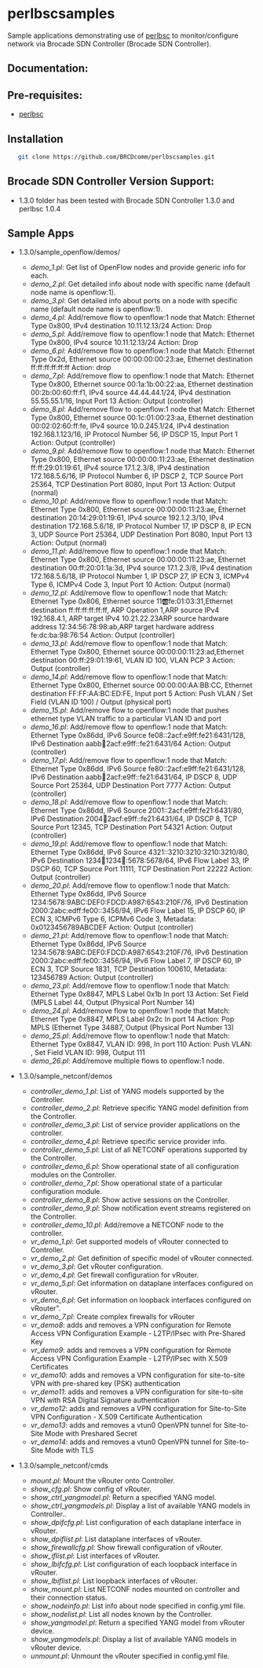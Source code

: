 # perlbscsamples
Sample applications demonstrating use of [perlbsc](https://github.com/BRCDcomm/perlbsc) to monitor/configure network via Brocade SDN Controller (Brocade SDN Controller).

## Documentation:

## Pre-requisites:
* [perlbsc](https://github.com/BRCDcomm/perlbsc)

## Installation
```bash
   git clone https://github.com/BRCDcomm/perlbscsamples.git
```

## Brocade SDN Controller Version Support:
* 1.3.0 folder has been tested with Brocade SDN Controller 1.3.0 and perlbsc 1.0.4


## Sample Apps

* 1.3.0/sample_openflow/demos/
    * _demo_1.pl_: Get list of OpenFlow nodes and provide generic info for each.
    * _demo_2.pl_: Get detailed info about node with specific name (default node name is openflow:1).
    * _demo_3.pl_: Get detailed info about ports on a node with specific name (default node name is openflow:1).
    * _demo_4.pl_: Add/remove flow to openflow:1 node that Match: Ethernet Type 0x800, IPv4 destination 10.11.12.13/24 Action: Drop
    * _demo_5.pl_: Add/remove flow to openflow:1 node that Match: Ethernet Type 0x800, IPv4 source 10.11.12.13/24 Action: Drop
    * _demo_6.pl_: Add/remove flow to openflow:1 node that Match: Ethernet Type 0x2d, Ethernet source 00:00:00:00:23:ae, Ethernet destination ff:ff:ff:ff:ff:ff Action: drop
    * _demo_7.pl_:  Add/remove flow to openflow:1 node that Match: Ethernet Type 0x800, Ethernet source 00:1a:1b:00:22:aa, Ethernet destination 00:2b:00:60:ff:f1, IPv4 source 44.44.44.1/24, IPv4 destination 55.55.55.1/16, Input Port 13 Action: Output (controller)
    * _demo_8.pl_: Add/remove flow to openflow:1 node that Match: Ethernet Type 0x800, Ethernet source 00:1c:01:00:23:aa, Ethernet destination 00:02:02:60:ff:fe, IPv4 source 10.0.245.1/24, IPv4 destination 192.168.1.123/16, IP Protocol Number 56, IP DSCP 15, Input Port 1 Action: Output (controller)
    * _demo_9.pl_: Add/remove flow to openflow:1 node that Match: Ethernet Type 0x800, Ethernet source 00:00:00:11:23:ae, Ethernet destination ff:ff:29:01:19:61, IPv4 source 17.1.2.3/8, IPv4 destination 172.168.5.6/16, IP Protocol Number 6, IP DSCP 2, TCP Source Port 25364, TCP Destination Port 8080, Input Port 13 Action: Output (normal)
    * _demo_10.pl_: Add/remove flow to openflow:1 node that Match: Ethernet Type 0x800, Ethernet source 00:00:00:11:23:ae, Ethernet destination 20:14:29:01:19:61, IPv4 source 192.1.2.3/10, IPv4 destination 172.168.5.6/18, IP Protocol Number 17, IP DSCP 8, IP ECN 3, UDP Source Port 25364, UDP Destination Port 8080, Input Port 13 Action: Output (normal)
    * _demo_11.pl_: Add/remove flow to openflow:1 node that Match: Ethernet Type 0x800, Ethernet source 00:00:00:11:23:ae, Ethernet destination 00:ff:20:01:1a:3d, IPv4 source 17.1.2.3/8, IPv4 destination 172.168.5.6/18, IP Protocol Number 1, IP DSCP 27, IP ECN 3, ICMPv4 Type 6, ICMPv4 Code 3, Input Port 10 Action: Output (normal)
    * _demo_12.pl_: Add/remove flow to openflow:1 node that Match: Ethernet Type 0x806, Ethernet source 11:ab:fe:01:03:31,Ethernet destination ff:ff:ff:ff:ff:ff, ARP Operation 1,ARP source IPv4 192.168.4.1, ARP target IPv4 10.21.22.23ARP source hardware address 12:34:56:78:98:ab,ARP target hardware address fe:dc:ba:98:76:54 Action: Output (controller)
    * _demo_13.pl_: Add/remove flow to openflow:1 node that Match: Ethernet Type 0x800, Ethernet source 00:00:00:11:23:ad,Ethernet destination 00:ff:29:01:19:61, VLAN ID 100, VLAN PCP 3 Action: Output (controller)
    * _demo_14.pl_: Add/remove flow to openflow:1 node that Match: Ethernet Type 0x800, Ethernet source 00:00:00:AA:BB:CC, Ethernet destination FF:FF:AA:BC:ED:FE, Input port 5 Action: Push VLAN / Set Field (VLAN ID 100) / Output (physical port)
    * _demo_15.pl_: Add/remove flow to openflow:1 node that pushes ethernet type VLAN traffic to a particular VLAN ID and port 
    * _demo_16.pl_: Add/remove flow to openflow:1 node that Match: Ethernet Type 0x86dd, IPv6 Source fe08::2acf:e9ff:fe21:6431/128, IPv6 Destination aabb:1234:2acf:e9ff::fe21:6431/64 Action: Output (controller)
    * _demo_17.pl_: Add/remove flow to openflow:1 node that Match: Ethernet Type 0x86dd, IPv6 Source fe80::2acf:e9ff:fe21:6431/128, IPv6 Destination aabb:1234:2acf:e9ff::fe21:6431/64, IP DSCP 8, UDP Source Port 25364, UDP Destination Port 7777 Action: Output (controller)
    * _demo_18.pl_: Add/remove flow to openflow:1 node that Match: Ethernet Type 0x86dd, IPv6 Source 2001::2acf:e9ff:fe21:6431/80, IPv6 Destination 2004:1234:2acf:e9ff::fe21:6431/64, IP DSCP 8, TCP Source Port 12345, TCP Destination Port 54321 Action: Output (controller)
    * _demo_19.pl_: Add/remove flow to openflow:1 node that Match: Ethernet Type 0x86dd, IPv6 Source 4321::3210:3210:3210:3210/80, IPv6 Destination 1234:1234:1234:1234::5678:5678/64, IPv6 Flow Label 33, IP DSCP 60, TCP Source Port 11111, TCP Destination Port 22222 Action: Output (controller)
    * _demo_20.pl_: Add/remove flow to openflow:1 node that Match: Ethernet Type 0x86dd, IPv6 Source 1234:5678:9ABC:DEF0:FDCD:A987:6543:210F/76, IPv6 Destination 2000:2abc:edff:fe00::3456/94, IPv6 Flow Label 15, IP DSCP 60, IP ECN 3, ICMPv6 Type 6, ICPMv6 Code 3, Metadata: 0x0123456789ABCDEF Action: Output (controller)
    * _demo_21.pl_: Add/remove flow to openflow:1 node that Match: Ethernet Type 0x86dd, IPv6 Source 1234:5678:9ABC:DEF0:FDCD:A987:6543:210F/76, IPv6 Destination 2000:2abc:edff:fe00::3456/94, IPv6 Flow Label 7, IP DSCP 60, IP ECN 3, TCP Source 1831, TCP Destination 100610, Metadata: 123456789 Action: Output (controller)
    * _demo_23.pl_: Add/remove flow to openflow:1 node that Match: Ethernet Type 0x8847, MPLS Label 0x1b In port 13 Action: Set Field (MPLS Label 44, Output (Physical Port Number 14)
    * _demo_24.pl_: Add/remove flow to openflow:1 node that Match: Ethernet Type 0x8847, MPLS Label 0x2c In port 14 Action: Pop MPLS (Ethernet Type 34887, Output (Physical Port Number 13)
    * _demo_25.pl_: Add/remove flow to openflow:1 node that Match: Ethernet Type 0x8847, VLAN ID: 998, In port 110 Action: Push VLAN: <ethertype stag>, Set Field VLAN ID: 998, Output 111
    * _demo_26.pl_: Add/remove multiple flows to openflow:1 node.

* 1.3.0/sample_netconf/demos
    * _controller_demo_1.pl_: List of YANG models supported by the Controller.
    * _controller_demo_2.pl_: Retrieve specific YANG model definition from the Controller.
    * _controller_demo_3.pl_: List of service provider applications on the controller.
    * _controller_demo_4.pl_: Retrieve specific service provider info.
    * _controller_demo_5.pl_: List of all NETCONF operations supported by the Controller.
    * _controller_demo_6.pl_: Show operational state of all configuration modules on the Controller.
    * _controller_demo_7.pl_: Show operational state of a particular configuration module.
    * _controller_demo_8.pl_: Show active sessions on the Controller.
    * _controller_demo_9.pl_: Show notification event streams registered on the Controller.
    * _controller_demo_10.pl_: Add/remove a NETCONF node to the controller.
    * _vr_demo_1.pl_: Get supported models of vRouter connected to Controller.
    * _vr_demo_2.pl_: Get definition of specific model of vRouter connected.
    * _vr_demo_3.pl_: Get vRouter configuration.
    * _vr_demo_4.pl_: Get firewall configuration for vRouter.
    * _vr_demo_5.pl_: Get information on dataplane interfaces configured on vRouter.
    * _vr_demo_6.pl_: Get information on loopback interfaces configured on vRouter".
    * _vr_demo_7.pl_: Create complex firewalls for vRouter
    * _vr_demo8_: adds and removes a VPN configuration for Remote Access VPN Configuration Example - L2TP/IPsec with Pre-Shared Key
    * _vr_demo9_: adds and removes a VPN configuration for Remote Access VPN Configuration Example - L2TP/IPsec with X.509 Certificates
    * _vr_demo10_: adds and removes a VPN configuration for site-to-site VPN with pre-shared key (PSK) authentication
    * _vr_demo11_: adds and removes a VPN configuration for site-to-site VPN with RSA Digital Signature authentication
    * _vr_demo12_: adds and removes a VPN configuration for Site-to-Site VPN Configuration - X.509 Certificate Authentication
    * _vr_demo13_: adds and removes a vtun0 OpenVPN tunnel for Site-to-Site Mode with Preshared Secret
    * _vr_demo14_: adds and removes a vtun0 OpenVPN tunnel for Site-to-Site Mode with TLS
* 1.3.0/sample_netconf/cmds
    * _mount.pl_: Mount the vRouter onto Controller.
    * _show_cfg.pl_: Show config of vRouter.
    * _show_ctrl_yangmodel.pl_: Return a specified YANG model.
    * _show_ctrl_yangmodels.pl_: Display a list of available YANG models in Controller..
    * _show_dpifcfg.pl_: List configuration of each dataplane interface in vRouter.
    * _show_dpiflist.pl_: List dataplane interfaces of vRouter.
    * _show_firewallcfg.pl_: Show firewall configuration of vRouter.
    * _show_iflist.pl_: List interfaces of vRouter.
    * _show_lbifcfg.pl_: List configuration of each loopback interface in vRouter.
    * _show_lbiflist.pl_: List loopback interfaces of vRouter.
    * _show_mount.pl_: List NETCONF nodes mounted on controller and their connection status.
    * _show_nodeinfo.pl_: List info about node specified in config.yml file.
    * _show_nodelist.pl_: List all nodes known by the Controller.
    * _show_yangmodel.pl_: Return a specified YANG model from vRouter device.
    * _show_yangmodels.pl_: Display a list of available YANG models in vRouter device.
    * _unmount.pl_: Unmount the vRouter specified in config.yml file.


